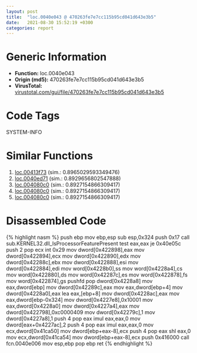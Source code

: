 ```yaml
---
layout: post
title:  "loc.0040e043 @ 470263fe7e7cc115b95cd041d643e3b5"
date:   2021-08-30 15:52:19 +0300
categories: report
---
```


# Generic Information
- **Function:** loc.0040e043
- **Origin (md5):** 470263fe7e7cc115b95cd041d643e3b5
- **VirusTotal:** [virustotal.com/gui/file/470263fe7e7cc115b95cd041d643e3b5][virustotal_ref]

# Code Tags
<span class="tag" id="SYSTEM-INFO">SYSTEM-INFO</span>


# Similar Functions

1. [loc.00413f73][similar_1_ref] (sim.: 0.8965029593349476)
2. [loc.0040ed71][similar_2_ref] (sim.: 0.8929656802547888)
3. [loc.004080c0][similar_3_ref] (sim.: 0.8927154866309417)
4. [loc.004080c0][similar_4_ref] (sim.: 0.8927154866309417)
5. [loc.004080c0][similar_5_ref] (sim.: 0.8927154866309417)


# Disassembled Code

{% highlight nasm %}
push ebp
mov ebp,esp
sub esp,0x324
push 0x17
call sub.KERNEL32.dll_IsProcessorFeaturePresent
test eax,eax
je 0x40e05c
push 2
pop ecx
int 0x29
mov dword[0x422898],eax
mov dword[0x422894],ecx
mov dword[0x422890],edx
mov dword[0x42288c],ebx
mov dword[0x422888],esi
mov dword[0x422884],edi
mov word[0x4228b0],ss
mov word[0x4228a4],cs
mov word[0x422880],ds
mov word[0x42287c],es
mov word[0x422878],fs
mov word[0x422874],gs
pushfd 
pop dword[0x4228a8]
mov eax,dword[ebp]
mov dword[0x42289c],eax
mov eax,dword[ebp+4]
mov dword[0x4228a0],eax
lea eax,[ebp+8]
mov dword[0x4228ac],eax
mov eax,dword[ebp-0x324]
mov dword[0x4227e8],0x10001
mov eax,dword[0x4228a0]
mov dword[0x4227a4],eax
mov dword[0x422798],0xc0000409
mov dword[0x42279c],1
mov dword[0x4227a8],1
push 4
pop eax
imul eax,eax,0
mov dword[eax+0x4227ac],2
push 4
pop eax
imul eax,eax,0
mov ecx,dword[0x41ca50]
mov dword[ebp+eax-8],ecx
push 4
pop eax
shl eax,0
mov ecx,dword[0x41ca54]
mov dword[ebp+eax-8],ecx
push 0x416000
call fcn.0040e006
mov esp,ebp
pop ebp
ret 
{% endhighlight %}


[similar_1_ref]: /report/loc.00413f73@e16f74a2849182d98050864255e902f8
[similar_2_ref]: /report/loc.0040ed71@fec037c981b84fb9df87dac6521840c9
[similar_3_ref]: /report/loc.004080c0@6312517583453b51c66fd5c06a181092
[similar_4_ref]: /report/loc.004080c0@2befdc6dad4b6936d78e65ffd5537599
[similar_5_ref]: /report/loc.004080c0@9060907d555cecab3519fcbc82318d7e
[virustotal_ref]: https://www.virustotal.com/gui/file/470263fe7e7cc115b95cd041d643e3b5